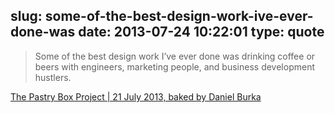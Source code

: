 slug: some-of-the-best-design-work-ive-ever-done-was
date: 2013-07-24 10:22:01
type: quote
---

> Some of the best design work I’ve ever done was drinking coffee or beers with engineers, marketing people, and business development hustlers.

[The Pastry Box Project | 21 July 2013, baked by Daniel Burka](http://the-pastry-box-project.net/daniel-burka/2013-july-21/)
